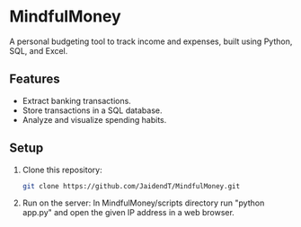 # MindfulMoney

A personal budgeting tool to track income and expenses, built using Python, SQL, and Excel.

## Features
- Extract banking transactions.
- Store transactions in a SQL database.
- Analyze and visualize spending habits.

## Setup
1. Clone this repository:
   ```bash
   git clone https://github.com/JaidendT/MindfulMoney.git

2. Run on the server:
   In MindfulMoney/scripts directory run "python app.py" and open the given IP address in a web browser.
